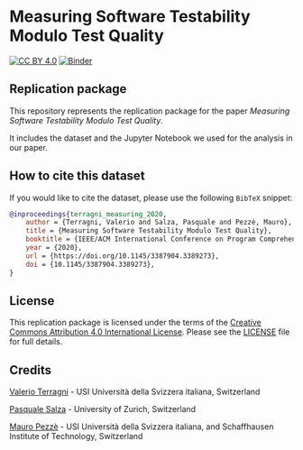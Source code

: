 # Measuring Software Testability Modulo Test Quality

[![CC BY 4.0](https://img.shields.io/badge/License-CC%20BY%204.0-lightgrey.svg)](http://creativecommons.org/licenses/by/4.0/)
[![Binder](https://mybinder.org/badge_logo.svg)](https://mybinder.org/v2/gh/pasqualesalza/testability/master?filepath=correlation_study.ipynb)

## Replication package

This repository represents the replication package for the paper *Measuring Software Testability Modulo Test Quality*.

It includes the dataset and the Jupyter Notebook we used for the analysis in our paper.

## How to cite this dataset

If you would like to cite the dataset, please use the following `BibTeX` snippet:

```bibtex
@inproceedings{terragni_measuring_2020,
    author = {Terragni, Valerio and Salza, Pasquale and Pezzè, Mauro},
    title = {Measuring Software Testability Modulo Test Quality},
    booktitle = {IEEE/ACM International Conference on Program Comprehension (ICPC)},
    year = {2020},
    url = {https://doi.org/10.1145/3387904.3389273},
    doi = {10.1145/3387904.3389273},
}
```

## License

This replication package is licensed under the terms of the [Creative Commons Attribution 4.0 International License](http://creativecommons.org/licenses/by/4.0/).
Please see the [LICENSE](LICENSE) file for full details.

## Credits

[Valerio Terragni](mailto:valerio.terragni@usi.ch) - USI Università della Svizzera italiana, Switzerland

[Pasquale Salza](mailto:salza@ifi.uzh.ch) - University of Zurich, Switzerland

[Mauro Pezzè](mailto:mauro.pezze@usi.ch) - USI Università della Svizzera italiana, and Schaffhausen Institute of Technology, Switzerland